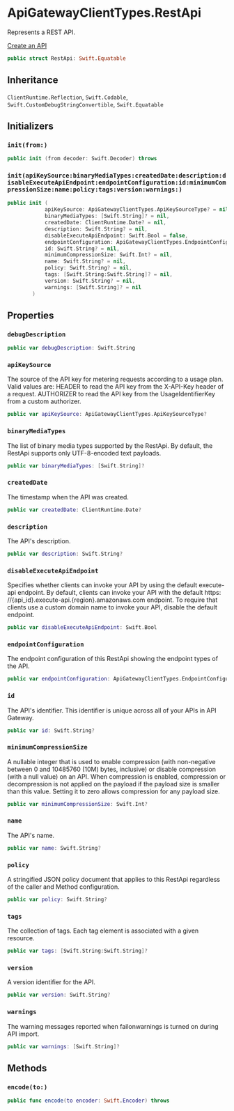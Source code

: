 # ApiGatewayClientTypes.RestApi

Represents a REST API.

<div class="seeAlso">
<a href="https:​//docs.aws.amazon.com/apigateway/latest/developerguide/how-to-create-api.html">Create an API
</div>

``` swift
public struct RestApi: Swift.Equatable 
```

## Inheritance

`ClientRuntime.Reflection`, `Swift.Codable`, `Swift.CustomDebugStringConvertible`, `Swift.Equatable`

## Initializers

### `init(from:)`

``` swift
public init (from decoder: Swift.Decoder) throws 
```

### `init(apiKeySource:binaryMediaTypes:createdDate:description:disableExecuteApiEndpoint:endpointConfiguration:id:minimumCompressionSize:name:policy:tags:version:warnings:)`

``` swift
public init (
            apiKeySource: ApiGatewayClientTypes.ApiKeySourceType? = nil,
            binaryMediaTypes: [Swift.String]? = nil,
            createdDate: ClientRuntime.Date? = nil,
            description: Swift.String? = nil,
            disableExecuteApiEndpoint: Swift.Bool = false,
            endpointConfiguration: ApiGatewayClientTypes.EndpointConfiguration? = nil,
            id: Swift.String? = nil,
            minimumCompressionSize: Swift.Int? = nil,
            name: Swift.String? = nil,
            policy: Swift.String? = nil,
            tags: [Swift.String:Swift.String]? = nil,
            version: Swift.String? = nil,
            warnings: [Swift.String]? = nil
        )
```

## Properties

### `debugDescription`

``` swift
public var debugDescription: Swift.String 
```

### `apiKeySource`

The source of the API key for metering requests according to a usage plan. Valid values are:​ HEADER to read the API key from the X-API-Key header of a request. AUTHORIZER to read the API key from the UsageIdentifierKey from a custom authorizer.

``` swift
public var apiKeySource: ApiGatewayClientTypes.ApiKeySourceType?
```

### `binaryMediaTypes`

The list of binary media types supported by the RestApi. By default, the RestApi supports only UTF-8-encoded text payloads.

``` swift
public var binaryMediaTypes: [Swift.String]?
```

### `createdDate`

The timestamp when the API was created.

``` swift
public var createdDate: ClientRuntime.Date?
```

### `description`

The API's description.

``` swift
public var description: Swift.String?
```

### `disableExecuteApiEndpoint`

Specifies whether clients can invoke your API by using the default execute-api endpoint. By default, clients can invoke your API with the default https:​//{api\_id}.execute-api.{region}.amazonaws.com endpoint. To require that clients use a custom domain name to invoke your API, disable the default endpoint.

``` swift
public var disableExecuteApiEndpoint: Swift.Bool
```

### `endpointConfiguration`

The endpoint configuration of this RestApi showing the endpoint types of the API.

``` swift
public var endpointConfiguration: ApiGatewayClientTypes.EndpointConfiguration?
```

### `id`

The API's identifier. This identifier is unique across all of your APIs in API Gateway.

``` swift
public var id: Swift.String?
```

### `minimumCompressionSize`

A nullable integer that is used to enable compression (with non-negative between 0 and 10485760 (10M) bytes, inclusive) or disable compression (with a null value) on an API. When compression is enabled, compression or decompression is not applied on the payload if the payload size is smaller than this value. Setting it to zero allows compression for any payload size.

``` swift
public var minimumCompressionSize: Swift.Int?
```

### `name`

The API's name.

``` swift
public var name: Swift.String?
```

### `policy`

A stringified JSON policy document that applies to this RestApi regardless of the caller and Method configuration.

``` swift
public var policy: Swift.String?
```

### `tags`

The collection of tags. Each tag element is associated with a given resource.

``` swift
public var tags: [Swift.String:Swift.String]?
```

### `version`

A version identifier for the API.

``` swift
public var version: Swift.String?
```

### `warnings`

The warning messages reported when failonwarnings is turned on during API import.

``` swift
public var warnings: [Swift.String]?
```

## Methods

### `encode(to:)`

``` swift
public func encode(to encoder: Swift.Encoder) throws 
```
